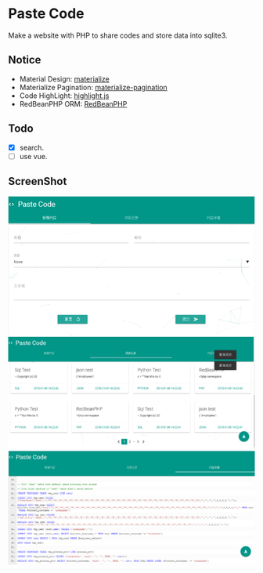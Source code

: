 # Paste Code
Make a website with PHP to share codes and store data into sqlite3.

## Notice
* Material Design: [materialize](https://github.com/Dogfalo/materialize)
* Materialize Pagination: [materialize-pagination](https://github.com/mirjamsk/materialize-pagination)
* Code HighLight: [highlight.js](https://github.com/isagalaev/highlight.js)
* RedBeanPHP ORM: [RedBeanPHP](https://github.com/gabordemooij/redbean)

## Todo
- [x] search.
- [ ] use vue.

## ScreenShot
![add_content](ScreenShot/add_content.png)
![view_history](ScreenShot/view_history.png)
![view_detail](ScreenShot/view_detail.png)
